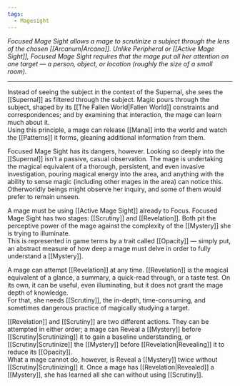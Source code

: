 ```yaml
---
tags:
  - Magesight
---
```


_Focused Mage Sight allows a mage to scrutinize a subject through the lens of the chosen [[Arcanum|Arcana]]. Unlike Peripheral or [[Active Mage Sight]], Focused Mage Sight requires that the mage put all her attention on one target — a person, object, or location (roughly the size of a small room)._

---

Instead of seeing the subject in the context of the Supernal, she sees the [[Supernal]] as filtered through the subject. Magic pours through the subject, shaped by its [[The Fallen World|Fallen World]] constraints and correspondences; and by examining that interaction, the mage can learn much about it.\
Using this principle, a mage can release [[Mana]] into the world and watch the [[Patterns]] it forms, gleaning additional information from them.

Focused Mage Sight has its dangers, however. Looking so deeply into the [[Supernal]] isn’t a passive, casual observation. The mage is undertaking the magical equivalent of a thorough, persistent, and even invasive investigation, pouring magical energy into the area, and anything with the ability to sense magic (including other mages in the area) can notice this.\
Otherworldly beings might observe her inquiry, and some of them would prefer to remain unseen.

A mage must be using [[Active Mage Sight]] already to Focus. Focused Mage Sight has two stages: [[Scrutiny]] and [[Revelation]]. Both pit the perceptive power of the mage against the complexity of the [[Mystery]] she is trying to illuminate.\
This is represented in game terms by a trait called [[Opacity]] — simply put, an abstract measure of how deep a mage must delve in order to fully understand a [[Mystery]]. 

A mage can attempt [[Revelation]] at any time. [[Revelation]] is the magical equivalent of a glance, a summary, a quick-read through, or a taste test. On its own, it can be useful, even illuminating, but it does not grant the mage depth of knowledge.\
For that, she needs [[Scrutiny]], the in-depth, time-consuming, and sometimes dangerous practice of magically studying a target.

[[Revelation]] and [[Scrutiny]] are two different actions. They can be attempted in either order; a mage can Reveal a [[Mystery]] before [[Scrutiny|Scrutinizing]] it to gain a baseline understanding, or [[Scrutiny|Scrutinize]] the [[Mystery]] before [[Revelation|Revealing]] it to reduce its [[Opacity]].\
What a mage cannot do, however, is Reveal a [[Mystery]] twice without [[Scrutiny|Scrutinizing]] it. Once a mage has [[Revelation|Revealed]] a [[Mystery]], she has learned all she can without using [[Scrutiny]].

